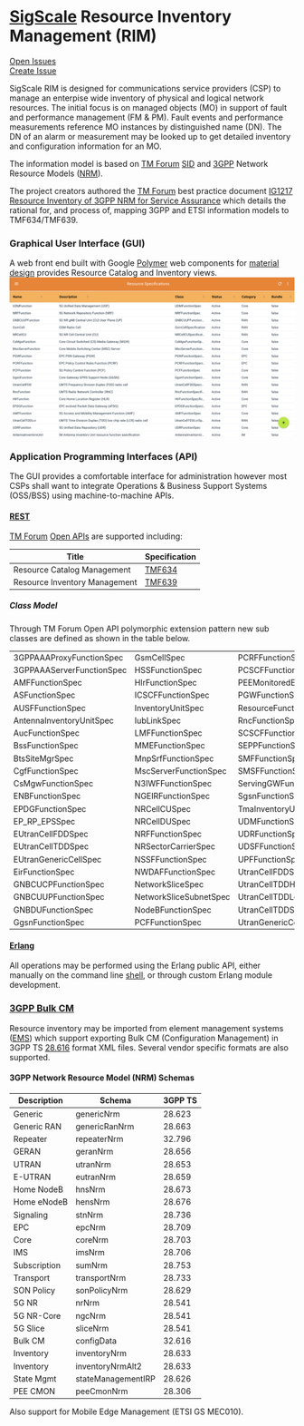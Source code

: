# [SigScale](http://www.sigscale.org) Resource Inventory Management (RIM)

[Open Issues](https://sigscale.atlassian.net/projects/IM/issues/?filter=allopenissues "Open Issues")  
[Create Issue](https://sigscale.atlassian.net/secure/CreateIssue!default.jspa?pid=10304&issuetype=10000 "Create Issue")

SigScale RIM is designed for communications service providers
(CSP) to manage an enterpise wide inventory of physical and logical
network resources. The initial focus is on managed objects (MO) in
support of fault and performance management (FM & PM). Fault events
and performance measurements reference MO instances by distinguished
name (DN). The DN of an alarm or measurement may be looked up to get
detailed inventory and configuration information for an MO.

The information model is based on
[TM Forum](https://www.tmforum.org) 
[SID](https://www.tmforum.org/information-framework-sid/) 
and [3GPP](http://www.3gpp.org) Network Resource Models 
([NRM](https://webapp.etsi.org/key/key.asp?GSMSpecPart1=32&GSMSpecPart2=622&Search=search)).

The project creators authored the [TM Forum](https://www.tmforum.org) best practice document
[IG1217 Resource Inventory of 3GPP NRM for Service Assurance](https://www.tmforum.org/resources/reference/ig1217-resource-inventory-of-3gpp-nrm-for-service-assurance-v1-0-0/)
which details the rational for, and process of, mapping 3GPP and ETSI information models to TMF634/TMF639.

### Graphical User Interface (GUI)
A web front end built with Google [Polymer](https://www.polymer-project.org)
web components for
[material design](https://material.io/guidelines/material-design/introduction.html) 
provides Resource Catalog and Inventory views.
![screenshot](https://raw.githubusercontent.com/sigscale/rim/master/doc/specifications.png)

### Application Programming Interfaces (API)
The GUI provides a comfortable interface for administration however
most CSPs shall want to integrate Operations & Business Support Systems
(OSS/BSS) using machine-to-machine APIs.

#### [REST](https://en.wikipedia.org/wiki/Representational_state_transfer)
[TM Forum](https://www.tmforum.org)
[Open APIs](https://www.tmforum.org/open-apis/) are supported including:

|Title                         | Specification |
|------------------------------|---------------|
|Resource Catalog Management   | [TMF634](https://projects.tmforum.org/wiki/download/attachments/90514804/TMF634_Resource_Catalog_Management_API_REST_Specification_R17.0.1.pdf) |
|Resource Inventory Management | [TMF639](https://projects.tmforum.org/wiki/download/attachments/90514806/TMF639_Resource_Inventory_Management_REST_API_Specification_R17.0.1.pdf) |

##### Class Model
Through TM Forum Open API polymorphic extension pattern new sub
classes are defined as shown in the table below.

|                           |                        |                        |
|---------------------------|------------------------|------------------------|
| 3GPPAAAProxyFunctionSpec  | GsmCellSpec            | PCRFFunctionSpec       |
| 3GPPAAAServerFunctionSpec | HSSFunctionSpec        | PCSCFFunctionSpec      |
| AMFFunctionSpec           | HlrFunctionSpec        | PEEMonitoredEntitySpec |
| ASFunctionSpec            | ICSCFFunctionSpec      | PGWFunctionSpec        |
| AUSFFunctionSpec          | InventoryUnitSpec      | ResourceFunctionSpec   |
| AntennaInventoryUnitSpec  | IubLinkSpec            | RncFunctionSpec        |
| AucFunctionSpec           | LMFFunctionSpec        | SCSCFFunctionSpec      |
| BssFunctionSpec           | MMEFunctionSpec        | SEPPFunctionSpec       |
| BtsSiteMgrSpec            | MnpSrfFunctionSpec     | SMFFunctionSpec        |
| CgfFunctionSpec           | MscServerFunctionSpec  | SMSFFunctionSpec       |
| CsMgwFunctionSpec         | N3IWFFunctionSpec      | ServingGWFunctionSpec  |
| ENBFunctionSpec           | NGEIRFunctionSpec      | SgsnFunctionSpec       |
| EPDGFunctionSpec          | NRCellCUSpec           | TmaInventoryUnitSpec   |
| EP_RP_EPSSpec             | NRCellDUSpec           | UDMFunctionSpec        |
| EUtranCellFDDSpec         | NRFFunctionSpec        | UDRFunctionSpec        |
| EUtranCellTDDSpec         | NRSectorCarrierSpec    | UDSFFunctionSpec       |
| EUtranGenericCellSpec     | NSSFFunctionSpec       | UPFFunctionSpec        |
| EirFunctionSpec           | NWDAFFunctionSpec      | UtranCellFDDSpec       |
| GNBCUCPFunctionSpec       | NetworkSliceSpec       | UtranCellTDDHcrSpec    |
| GNBCUUPFunctionSpec       | NetworkSliceSubnetSpec | UtranCellTDDLcrSpec    |
| GNBDUFunctionSpec         | NodeBFunctionSpec      | UtranCellTDDSpec       |
| GgsnFunctionSpec          | PCFFunctionSpec        | UtranGenericCellSpec   |

#### [Erlang](http://www.erlang.org)
All operations may be performed using the Erlang public API, either
manually on the command line
[shell](http://erlang.org/doc/man/shell.html), or through custom Erlang
module development.

### [3GPP Bulk CM](https://webapp.etsi.org/key/key.asp?GSMSpecPart1=32&GSMSpecPart2=600&Search=search)
Resource inventory may be imported from element management systems 
([EMS](https://en.wikipedia.org/wiki/Element_management_system))
which support exporting Bulk CM (Configuration Management) in 3GPP TS 
[28.616](https://webapp.etsi.org/key/key.asp?GSMSpecPart1=32&GSMSpecPart2=616&Search=search) 
format XML files. Several vendor specific formats are also supported.

#### 3GPP Network Resource Model (NRM) Schemas
|Description |Schema              |3GPP TS|
|------------|--------------------|-------|
|Generic     |genericNrm          | 28.623|
|Generic RAN |genericRanNrm       | 28.663|
|Repeater    |repeaterNrm         | 32.796|
|GERAN       |geranNrm            | 28.656|
|UTRAN       |utranNrm            | 28.653|
|E-UTRAN     |eutranNrm           | 28.659|
|Home NodeB  |hnsNrm              | 28.673|
|Home eNodeB |hensNrm             | 28.676|
|Signaling   |stnNrm              | 28.736|
|EPC         |epcNrm              | 28.709|
|Core        |coreNrm             | 28.703|
|IMS         |imsNrm              | 28.706|
|Subscription|sumNrm              | 28.753|
|Transport   |transportNrm        | 28.733|
|SON Policy  |sonPolicyNrm        | 28.629|
|5G NR       |nrNrm               | 28.541|
|5G NR-Core  |ngcNrm              | 28.541|
|5G Slice    |sliceNrm            | 28.541|
|Bulk CM     |configData          | 32.616|
|Inventory   |inventoryNrm        | 28.633|
|Inventory   |inventoryNrmAlt2    | 28.633|
|State Mgmt  |stateManagementIRP  | 28.626|
|PEE CMON    |peeCmonNrm          | 28.306|

Also support for Mobile Edge Management (ETSI GS MEC010).
 
